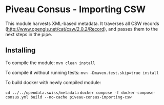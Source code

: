 # Piveau Consus - Importing CSW

This module harvests XML-based metadata. It traverses all CSW records (<http://www.opengis.net/cat/csw/2.0.2/Record>), and passes them to the next steps in the pipe.

## Installing
To compile the module:
`mvn clean install`

To compile it without running tests:
`mvn -Dmaven.test.skip=true install`


To build docker with newly compiled module:

`cd ../../opendata.swiss/metadata`
`docker compose -f docker-compose-consus.yml build --no-cache piveau-consus-importing-csw`
